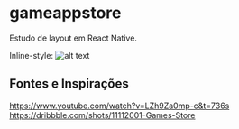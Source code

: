 # gameappstore
Estudo de layout em React Native.

Inline-style: 
![alt text](https://imgur.com/a/k1rXEu3 "Exemplo")

## Fontes e Inspirações
https://www.youtube.com/watch?v=LZh9Za0mp-c&t=736s
<br />
https://dribbble.com/shots/11112001-Games-Store
